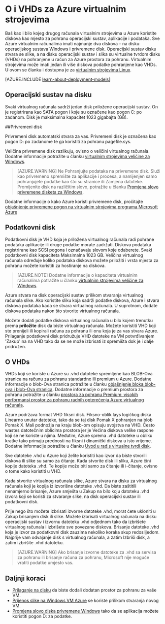 <properties
    pageTitle="O i VHDs za Windows VMs | Microsoft Azure"
    description="Saznajte više o osnovama diskova i računalima virtualne VHDs za Windows Azure."
    services="virtual-machines-windows"
    documentationCenter=""
    authors="cynthn"
    manager="timlt"
    editor="tysonn"
    tags="azure-resource-manager,azure-service-management"/>

<tags
    ms.service="virtual-machines-windows"
    ms.workload="infrastructure-services"
    ms.tgt_pltfrm="vm-windows"
    ms.devlang="na"
    ms.topic="article"
    ms.date="09/27/2016"
    ms.author="cynthn"/>

# <a name="about-disks-and-vhds-for-azure-virtual-machines"></a>O i VHDs za Azure virtualnim strojevima

Baš kao i bilo kojeg drugog računala virtualnim strojevima u Azure koristite diskova kao mjesto za pohranu operacijski sustav, aplikacije i podataka. Sve Azure virtualnim računalima imati najmanje dva diskova – na disku operacijskog sustava Windows i privremene disk. Operacijski sustav disku stvara se slike, a na disku operacijski sustav i slika su virtualne tvrdom disku (VHDs) na pohranjene u račun za Azure prostora za pohranu. Virtualnim strojevima može imati jedan ili više diskova podatke pohranjene kao VHDs. U ovom se članku i dostupna je za [virtualnim strojevima Linux](virtual-machines-linux-about-disks-vhds.md).

[AZURE.INCLUDE [learn-about-deployment-models](../../includes/learn-about-deployment-models-both-include.md)]



## <a name="operating-system-disk"></a>Operacijski sustav na disku

Svaki virtualnog računala sadrži jedan disk priložene operacijski sustav. On je registrirana kao SATA pogon i koje su označene kao pogon C: po zadanom. Disk je maksimalna kapacitet 1023 gigabajta (GB). 

##<a name="temporary-disk"></a>Privremeni disk

Privremeni disk automatski stvara za vas. Privremeni disk je označena kao pogon D: po zadanome te ga koristiti za pohranu pagefile.sys. 

Veličina privremene disk razlikuju, ovisno o veličini virtualnog računala. Dodatne informacije potražite u članku [virtualnim strojevima veličine za Windows](virtual-machines-windows-sizes.md).

>[AZURE.WARNING] Ne Pohranjujte podataka na privremene disk. Služi kao privremeno spremište za aplikacije i procesa, a namijenjen samo pohranjujete podatke kao što su stranice ili Zamjena datoteke. Promijenite disk na različitim slovo, potražite u članku [Promjena slovo privremene disketa za Windows](virtual-machines-windows-classic-change-drive-letter.md).

Dodatne informacije o kako Azure koristi privremene disk, pročitajte [objašnjenje privremene pogon na virtualnim strojevima programa Microsoft Azure](https://blogs.msdn.microsoft.com/mast/2013/12/06/understanding-the-temporary-drive-on-windows-azure-virtual-machines/)

## <a name="data-disk"></a>Podatkovni disk

Podatkovni disk je VHD koja je priložena virtualnog računala radi pohrane podataka aplikacije ili druge podatke morate zadržati. Diskova podataka registrirane kao SCSI pogona i označavaju slovom koje odaberete.  Svaki podatkovni disk kapaciteta Maksimalna 1023 GB. Veličina virtualnog računala određuje koliko podataka diskova možete priložiti i vrsta mjesta za pohranu možete koristiti za hostiranje na diskova.

>[AZURE.NOTE] Dodatne informacije o kapaciteta virtualnim računalima potražite u članku [virtualnim strojevima veličine za Windows](virtual-machines-windows-sizes.md).

Azure stvara na disk operacijski sustav prilikom stvaranja virtualnog računala slike. Ako koristite sliku koja sadrži podatke diskova, Azure i stvara diskova podataka kada se stvara virtualnog računala. U suprotnom, dodate diskova podataka nakon što stvorite virtualnog računala.

Možete dodati podatke diskova virtualnog računala u bilo kojem trenutku prema **priložite** disk da biste virtualnog računala. Možete koristiti VHD koji ste prenijeli ili kopirali računa za pohranu ili onu koja je za vas stvara Azure. Prilaganje podatkovni disk pridružuje VHD datoteke na VM potvrđivanjem 'Zakup' na na VHD tako da se ne može izbrisati iz spremišta dok je i dalje pridružen.

## <a name="about-vhds"></a>O VHDs

VHDs koji se koriste u Azure su .vhd datoteke spremljene kao BLOB-Ova stranica na računu za pohranu standardno ili premium u Azure. Dodatne informacije o blob-Ova stranica potražite u članku [objašnjenje bloka blob-ova i blob-Ova stranica](https://msdn.microsoft.com/library/ee691964.aspx). Dodatne informacije o premium prostora za pohranu potražite u članku [prostora za pohranu Premium: visokih performansi prostor za pohranu radnih opterećenja Azure virtualnog računala](../storage/storage-premium-storage.md).

Azure podržava format VHD fiksni disk. Fiksno-oblik lays logičkog diska Linearno unutar datoteke, tako da se taj disk Pomak X pohranjen na blob Pomak X. Mali podnožja na kraju blob-om opisuju svojstva na VHD. Često wastes datotečnim oblicima prostora jer je Većina diskova velike raspone koji se ne koriste u njima. Međutim, Azure sprema .vhd datoteke u obliku kratke tako primaju prednosti na fiksni i dinamički diskova u isto vrijeme. Dodatne informacije potražite u članku [Uvod u rad s virtualne tvrdi disk](https://technet.microsoft.com/library/dd979539.aspx).

Sve datoteke .vhd u Azure koji želite koristiti kao izvor da biste stvorili diskova ili slike su samo za čitanje. Kada stvorite disk ili sliku, Azure čini kopije datoteka .vhd. Te kopije može biti samo za čitanje ili i-čitanje, ovisno o tome kako koristiti u VHD.

Kada stvorite virtualnog računala slike, Azure stvara na disku za virtualnog računala koji je kopija iz izvorišne datoteke .vhd. Da biste zaštitili nenamjerno brisanje, Azure smješta u Zakup na bilo koju datoteku .vhd izvora koji se koristi za stvaranje slike, na disk operacijski sustav ili podatkovni disk.

Prije nego što možete izbrisati izvorne datoteke .vhd, morat ćete ukloniti u Zakup brisanjem disk ili slike. Možete izbrisati virtualnog računala na disku operacijski sustav i izvornu datoteku .vhd odjednom tako da izbrišete virtualnog računala i izbrišete sve povezane diskova. Brisanje datoteke .vhd koja je izvor za podatkovni disk zauzima nekoliko koraka skup redoslijedom. Najprije vam odvajanje disk s virtualnog računala, a zatim Izbriši disk, a zatim izbrišite .vhd datoteku.

>[AZURE.WARNING] Ako brisanje izvorne datoteke za .vhd sa servisa za pohranu ili brisanje računa za pohranu, Microsoft nije moguće vratiti podatke umjesto vas.



## <a name="next-steps"></a>Daljnji koraci
-  [Prilaganje na disku](virtual-machines-windows-attach-disk-portal.md) da biste dodali dodatan prostor za pohranu za vaše VM.
-  [Prijenos slike na Windows VM Azure](virtual-machines-windows-upload-image.md) se koriste prilikom stvaranja novog VM.
-  [Promjena slovo diska privremene Windows](virtual-machines-windows-classic-change-drive-letter.md) tako da se aplikacija možete koristiti pogon D: za podatke.

